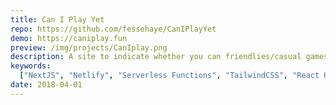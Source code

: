 ```yaml
---
title: Can I Play Yet
repo: https://github.com/fessehaye/CanIPlayYet
demo: https://caniplay.fun
preview: /img/projects/CanIplay.png
description: A site to indicate whether you can friendlies/casual games during the tournament with remaining setups.
keywords:
  ["NextJS", "Netlify", "Serverless Functions", "TailwindCSS", "React Hooks"]
date: 2018-04-01
---
```

